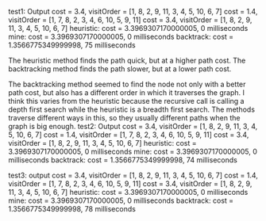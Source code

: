 test1: Output
cost = 3.4, visitOrder = [1, 8, 2, 9, 11, 3, 4, 5, 10, 6, 7]
cost = 1.4, visitOrder = [1, 7, 8, 2, 3, 4, 6, 10, 5, 9, 11]
cost = 3.4, visitOrder = [1, 8, 2, 9, 11, 3, 4, 5, 10, 6, 7]
heuristic: cost = 3.3969307170000005, 0 milliseconds
mine: cost = 3.3969307170000005, 0 milliseconds
backtrack: cost = 1.3566775349999998, 75 milliseconds

The heuristic method finds the path quick, but at a higher path cost. 
The backtracking method finds the path slower, but at a lower path cost. 

The backtracking method seemed to find the node not only with a better path cost,
but also has a different order in which it traverses the graph. I think this varies from
the heuristic because the recursive call is calling a depth first search while the heuristic
is a breadth first search. The methods traverse different ways in this, so they usually 
different paths when the graph is big enough.
test2: Output
cost = 3.4, visitOrder = [1, 8, 2, 9, 11, 3, 4, 5, 10, 6, 7]
cost = 1.4, visitOrder = [1, 7, 8, 2, 3, 4, 6, 10, 5, 9, 11]
cost = 3.4, visitOrder = [1, 8, 2, 9, 11, 3, 4, 5, 10, 6, 7]
heuristic: cost = 3.3969307170000005, 0 milliseconds
mine: cost = 3.3969307170000005, 0 milliseconds
backtrack: cost = 1.3566775349999998, 74 milliseconds

test3: output
cost = 3.4, visitOrder = [1, 8, 2, 9, 11, 3, 4, 5, 10, 6, 7]
cost = 1.4, visitOrder = [1, 7, 8, 2, 3, 4, 6, 10, 5, 9, 11]
cost = 3.4, visitOrder = [1, 8, 2, 9, 11, 3, 4, 5, 10, 6, 7]
heuristic: cost = 3.3969307170000005, 0 milliseconds
mine: cost = 3.3969307170000005, 0 milliseconds
backtrack: cost = 1.3566775349999998, 78 milliseconds